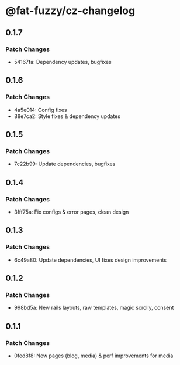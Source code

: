 # @fat-fuzzy/cz-changelog

## 0.1.7

### Patch Changes

- 54167fa: Dependency updates, bugfixes

## 0.1.6

### Patch Changes

- 4a5e014: Config fixes
- 88e7ca2: Style fixes & dependency updates

## 0.1.5

### Patch Changes

- 7c22b99: Update dependencies, bugfixes

## 0.1.4

### Patch Changes

- 3fff75a: Fix configs & error pages, clean design

## 0.1.3

### Patch Changes

- 6c49a80: Update dependencies, UI fixes design improvements

## 0.1.2

### Patch Changes

- 998bd5a: New rails layouts, raw templates, magic scrolly, consent

## 0.1.1

### Patch Changes

- 0fed8f8: New pages (blog, media) & perf improvements for media
